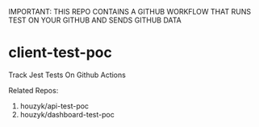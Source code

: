 IMPORTANT: THIS REPO CONTAINS A GITHUB WORKFLOW THAT RUNS TEST ON YOUR GITHUB AND SENDS GITHUB DATA

# client-test-poc
Track Jest Tests On Github Actions

Related Repos: 
1. houzyk/api-test-poc
2. houzyk/dashboard-test-poc

